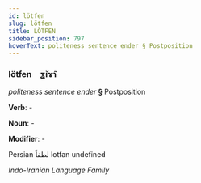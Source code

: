 ```yaml
---
id: lötfen
slug: lötfen
title: LÖTFEN
sidebar_position: 797
hoverText: politeness sentence ender § Postposition
---
```


### lötfen&emsp;<span kind="abugida">ʓ̆ıɤ̃ɿ</span>

*politeness sentence ender* **§** Postposition

**Verb**: -

**Noun**: -

**Modifier**: -

Persian لطفاً lotfan undefined

*Indo-Iranian Language Family*